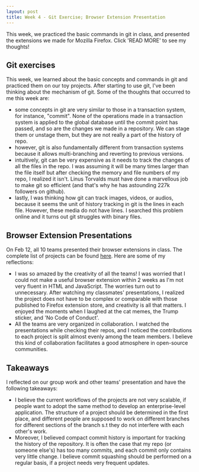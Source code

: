 ```yaml
---
layout: post
title: Week 4 - Git Exercise; Browser Extension Presentation
---
```


This week, we practiced the basic commands in git in class, and presented the extensions we made for Mozilla Firefox. Click 'READ MORE' to see my thoughts!
<!--more-->

## Git exercises
This week, we learned about the basic concepts and commands in git and practiced them on our toy projects. After starting to use git, I've been thinking about the mechanism of git. Some of the thoughts that occurred to me this week are:
- some concepts in git are very similar to those in a transaction system, for instance, "commit". None of the operations made in a transaction system is applied to the global database until the commit point has passed, and so are the changes we made in a repository. We can stage them or unstage them, but they are not really a part of the history of repo. 
- however, git is also fundamentally different from transaction systems because it allows multi-branching and reverting to previous versions.
- intuitively, git can be very expensive as it needs to track the changes of all the files in the repo. I was assuming it will be many times larger than the file itself but after checking the memory and file numbers of my repo, I realized it isn't. Linus Torvalds must have done a marvellous job to make git so efficient (and that's why he has astounding 227k followers on github).
- lastly, I was thinking how git can track images, videos, or audios, because it seems the unit of history tracking in git is the lines in each file. However, these media do not have lines. I searched this problem online and it turns out git struggles with binary files.

## Browser Extension Presentations
On Feb 12, all 10 teams presented their browser extensions in class. The complete list of projects can be found [here](https://github.com/ossd-s25/wiki/wiki/Browser-Extension-Presentations). Here are some of my reflections:
- I was so amazed by the creativity of all the teams! I was worried that I could not make a useful browser extension within 2 weeks as I'm not very fluent in HTML and JavaScript. The worries turn out to unnecessary. After watching my classmates' presentations, I realized the project does not have to be complex or comparable with those published to Firefox extension store, and creativity is all that matters. I enjoyed the moments when I laughed at the cat memes, the Trump sticker, and 'No Code of Conduct'.
- All the teams are very organized in collaboration. I watched the presentations while checking their repos, and I noticed the contributions to each project is split almost evenly among the team members. I believe this kind of collaboration facilitates a good atmosphere in open-source communities.

## Takeaways
I reflected on our group work and other teams' presentation and have the following takeaways:
- I believe the current workflows of the projects are not very scalable, if people want to adopt the same method to develop an enterprise-level application. The structure of a project should be determined in the first place, and different people are supposed to work on different branches for different sections of the branch s.t they do not interfere with each other's work. 
- Moreover, I believed compact commit history is important for tracking the history of the repository. It is often the case that my repo (or someone else's) has too many commits, and each commit only contains very little change. I believe commit squashing should be performed on a regular basis, if a project needs very frequent updates.
